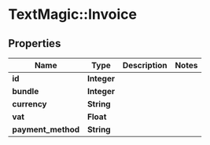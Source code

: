 # TextMagic::Invoice

## Properties
Name | Type | Description | Notes
------------ | ------------- | ------------- | -------------
**id** | **Integer** |  | 
**bundle** | **Integer** |  | 
**currency** | **String** |  | 
**vat** | **Float** |  | 
**payment_method** | **String** |  | 


